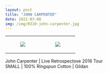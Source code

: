 ```yaml
---
layout: post
title: "JOHN CARPENTER"
date: 2021-03-08
img: /img/0310-john-carpenter.jpg
---
```




<table style="width:100%;"><tr><td style="vertical-align:top;">
      <figure class="tmblr-full" data-orig-height="2048" data-orig-width="1365" data-orig-src="https://concertshirts.netlify.app/shirts/0310/0310-01.jpg"><img src="https://64.media.tumblr.com/3fa665341ccb3c400da104238471e8b7/8f5bc287b008bad4-c0/s540x810/c618b915b15694e29303fb75a00d65287ef93958.jpg" data-orig-height="2048" data-orig-width="1365" data-orig-src="https://concertshirts.netlify.app/shirts/0310/0310-01.jpg"/></figure></td>
    <td style="vertical-align:top;">
      <figure class="tmblr-full" data-orig-height="2048" data-orig-width="1365" data-orig-src="https://concertshirts.netlify.app/shirts/0310/0310-02.jpg"><img src="https://64.media.tumblr.com/03f08e158e3f9d05f754a47d783b2f2b/8f5bc287b008bad4-5e/s540x810/dee305d3f9b287c624cac6590f34a4f6996a937e.jpg" data-orig-height="2048" data-orig-width="1365" data-orig-src="https://concertshirts.netlify.app/shirts/0310/0310-02.jpg"/></figure></td>
  </tr></table><p>
  John Carpenter | Live Retrospectove 2016 Tour<br/>SMALL | 100% Ringspun Cotton | Gildan
</p>
